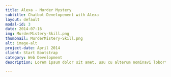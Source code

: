 ```yaml
---
title: Alexa - Murder Mystery
subtitle: Chatbot-Developement with Alexa
layout: default
modal-id: 3
date: 2014-07-16
img: MurderMistery-Skill.png
thumbnail: MurderMistery-Skill.png
alt: image-alt
project-date: April 2014
client: Start Bootstrap
category: Web Development
description: Lorem ipsum dolor sit amet, usu cu alterum nominavi lobortis. At duo novum diceret. Tantas apeirian vix et, usu sanctus postulant inciderint ut, populo diceret necessitatibus in vim. Cu eum dicam feugiat noluisse.

---
```

